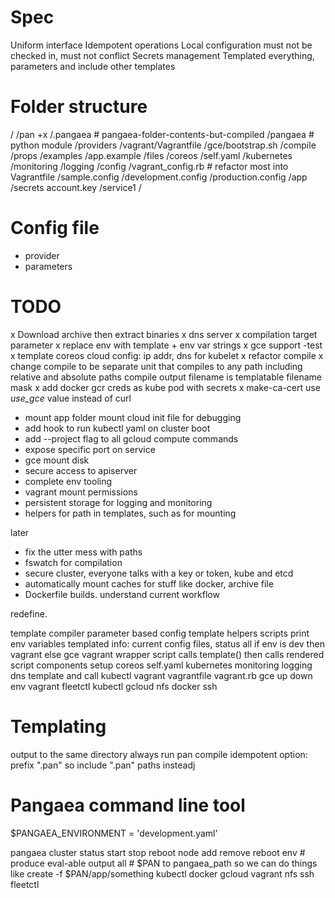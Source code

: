 # Spec #

Uniform interface
Idempotent operations
Local configuration must not be checked in, must not conflict
Secrets management
Templated everything, parameters and include other templates

# Folder structure #

/
/pan +x
/.pangaea # pangaea-folder-contents-but-compiled
/pangaea # python module
  /providers
    /vagrant/Vagrantfile
    /gce/bootstrap.sh
  /compile
  /props
  /examples
    /app.example
  /files
    /coreos
      /self.yaml
    /kubernetes
      /monitoring
    /logging
/config
  /vagrant_config.rb # refactor most into Vagrantfile
  /sample.config
  /development.config
  /production.config
/app
  /secrets
    account.key
  /service1
    /

# Config file #

- provider
- parameters

# TODO #

x Download archive then extract binaries
x dns server
x compilation target parameter
x replace env with template + env var strings
x gce support -test
x template coreos cloud config: ip addr, dns for kubelet
x refactor compile
x change compile to be separate unit that compiles to any path
    including relative and absolute paths
    compile output filename is templatable
    filename mask
x add docker gcr creds as kube pod with secrets
x make-ca-cert use _use_gce_ value instead of curl
- mount app folder
    mount cloud init file for debugging
- add hook to run kubectl yaml on cluster boot
- add --project flag to all gcloud compute commands
- expose specific port on service
- gce mount disk
- secure access to apiserver
- complete env tooling
- vagrant mount permissions
- persistent storage for logging and monitoring
- helpers for path in templates, such as for mounting

later
- fix the utter mess with paths
- fswatch for compilation
- secure cluster, everyone talks with a key or token, kube and etcd
- automatically mount caches for stuff like docker, archive file
- Dockerfile builds. understand current workflow

redefine.

template compiler
  parameter based config
  template helpers
scripts
  print env variables
    templated
      info: current config files, status
      all
        if env is dev then vagrant else gce
      vagrant
    wrapper script calls template() then calls rendered script
components
  setup
    coreos
      self.yaml
    kubernetes
      monitoring
      logging
      dns
      template and call kubectl
    vagrant
      vagrantfile
      vagrant.rb
    gce
      up
      down
  env
    vagrant
    fleetctl
    kubectl
    gcloud
    nfs
    docker
    ssh
  #

# Templating

output to the same directory
  always run pan compile
    idempotent
  option: prefix ".pan"
  so include ".pan" paths insteadj


# Pangaea command line tool

$PANGAEA_ENVIRONMENT = 'development.yaml'

pangaea
  cluster
    status start stop reboot
    node
      add remove reboot
  env
    # produce eval-able output
    all
      # $PAN to pangaea_path so we can do things like create -f $PAN/app/something
    kubectl docker gcloud vagrant nfs ssh fleetctl
